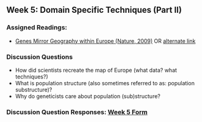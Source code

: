 ## Week 5: Domain Specific Techniques (Part II)

### Assigned Readings:

- [Genes Mirror Geography within Europe (Nature, 2009)](https://www.ncbi.nlm.nih.gov/pmc/articles/PMC2735096/) OR [alternate link](https://www.nature.com/articles/nature07331)


### Discussion Questions

- How did scientists recreate the map of Europe (what data? what techniques?)
- What is population structure (also sometimes referred to as: population substructure)?
- Why do geneticists care about population (sub)structure?

### Discussion Question Responses: [Week 5 Form](https://docs.google.com/forms/d/e/1FAIpQLSf_WPzeS9LIbrdZ4xUCcO5z0Tr1EDjGiqxAltfAbneMTNc9Xw/viewform?usp=sf_link)
